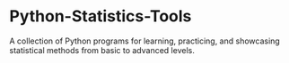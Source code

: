 # Python-Statistics-Tools
A collection of Python programs for learning, practicing, and showcasing statistical methods from basic to advanced levels.

